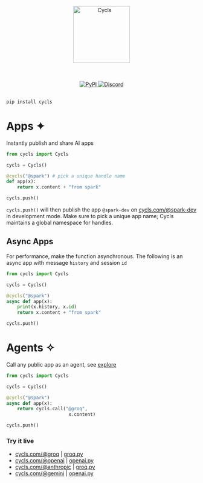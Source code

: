 </br></br>
<p align="center">
    <picture>
      <source media="(prefers-color-scheme: dark)" srcset="https://cycls.com/static/assets/logo-gold.svg">
      <source media="(prefers-color-scheme: light)" srcset="https://cycls.com/static/assets/logo.svg">
      <img alt="Cycls" src="https://cycls.com/static/assets/logo.svg" width="150">
    </picture>
</p>
</br></br>

<div align="center">
    <a href="https://pypi.org/project/cycls/" target="_blank" rel="noopener noreferrer">
        <img loading="lazy" src="https://img.shields.io/pypi/v/cycls.svg" alt="PyPI" class="img_ev3q" style="display: inline;">
    </a>
    <a href="https://discord.gg/BMnaMatDC7" target="_blank" rel="noopener noreferrer">
        <img loading="lazy" src="https://img.shields.io/discord/1175782747164389466" alt="Discord" class="img_ev3q" style="display: inline;">
    </a>
</div>

</br>

```sh
pip install cycls
```

# Apps ✦
Instantly publish and share AI apps

```py
from cycls import Cycls

cycls = Cycls()

@cycls("@spark") # pick a unique handle name
def app(x):
    return x.content + "from spark"

cycls.push()
```
`cycls.push()` will then publish the app `@spark-dev` on [cycls.com/@spark-dev](https://cycls.com/@spark-dev) in development mode. Make sure to pick a unique app name; Cycls maintains a global namespace for handles.
## Async Apps
For performance, make the function asynchronous. The following is an async app with message `history` and session `id`
```py
from cycls import Cycls

cycls = Cycls()

@cycls("@spark")
async def app(x):
    print(x.history, x.id)
    return x.content + "from spark"

cycls.push()
```

# Agents ✧
Call any public app as an agent, see [explore](https://explore.cycls.com)
```py
from cycls import Cycls

cycls = Cycls()

@cycls("@spark")
async def app(x):
    return cycls.call("@groq",
                       x.content)

cycls.push()
```

### Try it live
- [cycls.com/@groq](https://cycls.com/@groq)            | [groq.py](https://github.com/Cycls/examples/blob/main/groq.py)
- [cycls.com/@openai](https://cycls.com/@openai)        | [openai.py](https://github.com/Cycls/examples/blob/main/openai.py)
- [cycls.com/@anthropic](https://cycls.com/@anthropic)  | [groq.py](https://github.com/Cycls/examples/blob/main/anthropic.py)
- [cycls.com/@gemini](https://cycls.com/@gemini)        | [openai.py](https://github.com/Cycls/examples/blob/main/gemini.py)

